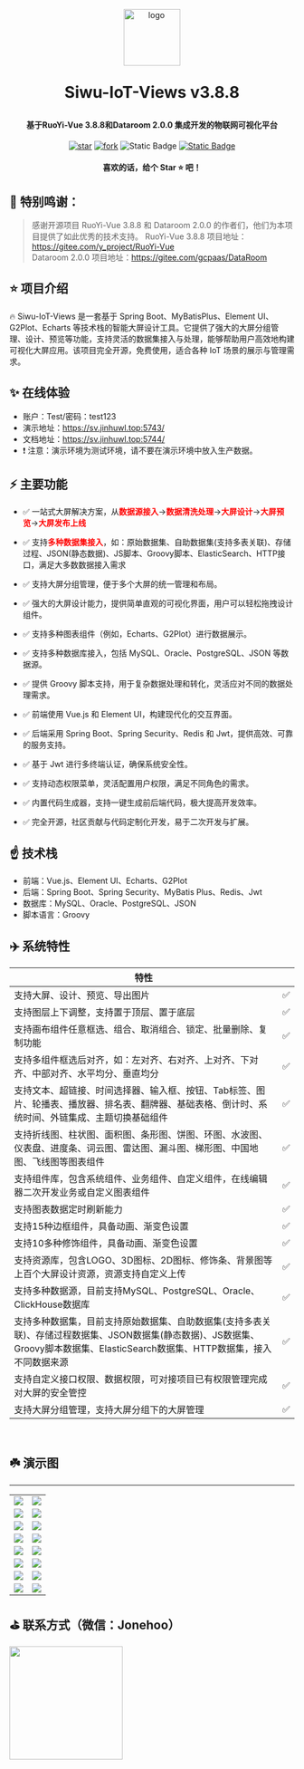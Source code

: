 <p align="center">
	<img alt="logo" src="https://oss.jinhuwl.top/swiot/logo.png" width="100" />
</p>
<h1 align="center" style="margin: 30px 0 30px; font-weight: bold;">Siwu-IoT-Views v3.8.8</h1>
<h4 align="center">基于RuoYi-Vue 3.8.8和Dataroom 2.0.0 集成开发的物联网可视化平台</h4>

<p align="center">
	<a  href='https://gitee.com/jonehoo/Siwu-IoT-Views/stargazers'><img src='https://gitee.com/jonehoo/Siwu-IoT-Views/badge/star.svg?theme=dark' alt='star'></img></a>
	<a  href='https://gitee.com/jonehoo/Siwu-IoT-Views/members'><img src='https://gitee.com/jonehoo/Siwu-IoT-Views/badge/fork.svg?theme=dark' alt='fork'></img></a>
    <img alt="Static Badge" src="https://img.shields.io/badge/license%20-%20Apache2.0%20-red?color=%230e80c1">
    <a href="https://sv.jinhuwl.top:5743"><img alt="Static Badge" src="https://img.shields.io/badge/%E9%A2%84%E8%A7%88%20-%20%E6%BC%94%E7%A4%BA%E7%8E%AF%E5%A2%83%20-red?color=%2322b130"></a>
</p>
<h4 align="center"> 喜欢的话，给个 Star ⭐️ 吧！</h4>

## 🎉 特别鸣谢：
> 感谢开源项目 RuoYi-Vue 3.8.8 和 Dataroom 2.0.0 的作者们，他们为本项目提供了如此优秀的技术支持。
> RuoYi-Vue 3.8.8 项目地址：https://gitee.com/y_project/RuoYi-Vue  
> Dataroom 2.0.0  项目地址：https://gitee.com/gcpaas/DataRoom



## ⭐️ 项目介绍

🔥 Siwu-IoT-Views 是一套基于 Spring Boot、MyBatisPlus、Element UI、G2Plot、Echarts 等技术栈的智能大屏设计工具。它提供了强大的大屏分组管理、设计、预览等功能，支持灵活的数据集接入与处理，能够帮助用户高效地构建可视化大屏应用。该项目完全开源，免费使用，适合各种 IoT 场景的展示与管理需求。

## ✨ 在线体验

- 账户：Test/密码：test123  
- 演示地址：https://sv.jinhuwl.top:5743/  
- 文档地址：https://sv.jinhuwl.top:5744/  
- ❗ 注意：演示环境为测试环境，请不要在演示环境中放入生产数据。

##  ⚡ 主要功能
* ✅ 一站式大屏解决方案，从<span style='color:red'>**数据源接入**</span>-><span style='color:red'>**数据清洗处理**</span>-><span style='color:red'>**大屏设计**</span>-><span style='color:red'>**大屏预览**</span>-><span style='color:red'>**大屏发布上线**</span><br/>
* ✅ 支持<span style='color:red'>**多种数据集接入**</span>，如：原始数据集、自助数据集(支持多表关联)、存储过程、JSON(静态数据)、JS脚本、Groovy脚本、ElasticSearch、HTTP接口，满足大多数数据接入需求<br/>
* ✅ 支持大屏分组管理，便于多个大屏的统一管理和布局。
* ✅ 强大的大屏设计能力，提供简单直观的可视化界面，用户可以轻松拖拽设计组件。
* ✅ 支持多种图表组件（例如，Echarts、G2Plot）进行数据展示。


* ✅ 支持多种数据库接入，包括 MySQL、Oracle、PostgreSQL、JSON 等数据源。
* ✅ 提供 Groovy 脚本支持，用于复杂数据处理和转化，灵活应对不同的数据处理需求。

* ✅ 前端使用 Vue.js 和 Element UI，构建现代化的交互界面。
* ✅ 后端采用 Spring Boot、Spring Security、Redis 和 Jwt，提供高效、可靠的服务支持。

* ✅ 基于 Jwt 进行多终端认证，确保系统安全性。
* ✅ 支持动态权限菜单，灵活配置用户权限，满足不同角色的需求。


* ✅ 内置代码生成器，支持一键生成前后端代码，极大提高开发效率。
* ✅ 完全开源，社区贡献与代码定制化开发，易于二次开发与扩展。
##  ☝️ 技术栈
* 前端：Vue.js、Element UI、Echarts、G2Plot
* 后端：Spring Boot、Spring Security、MyBatis Plus、Redis、Jwt
* 数据库：MySQL、Oracle、PostgreSQL、JSON
* 脚本语言：Groovy

##  ‍✈️ 系统特性

| 特性                                                         | |
| --- | :-- |
| 支持大屏、设计、预览、导出图片                     | ✅        |
| 支持图层上下调整，支持置于顶层、置于底层                     | ✅    |
| 支持画布组件任意框选、组合、取消组合、锁定、批量删除、复制功能 | ✅    |
| 支持多组件框选后对齐，如：左对齐、右对齐、上对齐、下对齐、中部对齐、水平均分、垂直均分 | ✅ |
| 支持文本、超链接、时间选择器、输入框、按钮、Tab标签、图片、轮播表、播放器、排名表、翻牌器、基础表格、倒计时、系统时间、外链集成、主题切换基础组件 | ✅    |
| 支持折线图、柱状图、面积图、条形图、饼图、环图、水波图、仪表盘、进度条、词云图、雷达图、漏斗图、梯形图、中国地图、飞线图等图表组件 | ✅    |
| 支持组件库，包含系统组件、业务组件、自定义组件，在线编辑器二次开发业务或自定义图表组件 | ✅ |
| 支持图表数据定时刷新能力 | ✅ |
| 支持15种边框组件，具备动画、渐变色设置                     | ✅    |
| 支持10多种修饰组件，具备动画、渐变色设置                     | ✅    |
| 支持资源库，包含LOGO、3D图标、2D图标、修饰条、背景图等上百个大屏设计资源，资源支持自定义上传 | ✅    |
| 支持多种数据源，目前支持MySQL、PostgreSQL、Oracle、ClickHouse数据库 | ✅    |
| 支持多种数据集，目前支持原始数据集、自助数据集(支持多表关联)、存储过程数据集、JSON数据集(静态数据)、JS数据集、Groovy脚本数据集、ElasticSearch数据集、HTTP数据集，接入不同数据来源 | ✅    |
| 支持自定义接口权限、数据权限，可对接项目已有权限管理完成对大屏的安全管控 | ✅    |
| 支持大屏分组管理，支持大屏分组下的大屏管理                     | ✅    |

<br/>


## ☘️ 演示图

---

<table>
    <tr>
        <td><img src="https://vip.123pan.cn/1842051082/yk6baz03t0l000d5qauzeldo683flpt3DIYxDqayDIa1Dpx0Dday.png"/></td>
        <td><img src="https://vip.123pan.cn/1842051082/ymjew503t0n000d5qavf4pos09ykumoiDIYxDqayDIa1Dpx0Dday.png"/></td>
    </tr>
    <tr>
        <td><img src="https://vip.123pan.cn/1842051082/yk6baz03t0n000d5qav0d8gae0yobighDIYxDqayDIa1Dpx0Dday.pngg"/></td>
        <td><img src="https://vip.123pan.cn/1842051082/yk6baz03t0n000d5qav0d8gaviyoc72bDIYxDqayDIa1Dpx0Dday.png"/></td>
    </tr>
    <tr>
        <td><img src="https://vip.123pan.cn/1842051082/yk6baz03t0m000d5qauzx43fouj1z4maDIYxDqayDIa1Dpx0Dday.png"/></td>
        <td><img src="https://vip.123pan.cn/1842051082/yk6baz03t0l000d5qauzeldnot3fkvn8DIYxDqayDIa1Dpx0Dday.png"/></td>
    </tr>
	<tr>
        <td><img src="https://vip.123pan.cn/1842051082/yk6baz03t0m000d5qauzx43f7aj1y47oDIYxDqayDIa1Dpx0Dday.png"/></td>
        <td><img src="https://vip.123pan.cn/1842051082/ymjew503t0m000d5qavemkavgniyhwt4DIYxDqayDIa1Dpx0Dday.png"/></td>
    </tr>	 
    <tr>
        <td><img src="https://vip.123pan.cn/1842051082/yk6baz03t0l000d5qauzeldn443fjbjbDIYxDqayDIa1Dpx0Dday.png"/></td>
        <td><img src="https://vip.123pan.cn/1842051082/yk6baz03t0m000d5qauzx43e8qj1w60nDIYxDqayDIa1Dpx0Dday.png"/></td>
    </tr>
	<tr>
        <td><img src="https://vip.123pan.cn/1842051082/ymjew503t0l000d5qave6pc0yx3c367lDIYxDqayDIa1Dpx0Dday.png"/></td>
        <td><img src="https://vip.123pan.cn/1842051082/yk6baz03t0n000d5qav0d8g9wwyoa6m9DIYxDqayDIa1Dpx0Dday.png"/></td>
    </tr>
	<tr>
        <td><img src="https://vip.123pan.cn/1842051082/yk6baz03t0m000d5qauzx43eq6j1x43jDIYxDqayDIa1Dpx0Dday.pngg"/></td>
        <td><img src="https://vip.123pan.cn/1842051082/ymjew503t0n000d5qavf4porityktdzoDIYxDqayDIa1Dpx0Dday.png"/></td>
    </tr>
    <tr>
        <td><img src="https://vip.123pan.cn/1842051082/ymjew503t0l000d5qave6pc1fp3c4t13DIYxDqayDIa1Dpx0Dday.png"/></td>
        <td><img src="https://vip.123pan.cn/1842051082/ymjew503t0m000d5qavemkauz4iygphsDIYxDqayDIa1Dpx0Dday.png"/></td>
    </tr>
</table>


## ⛳️ 联系方式（微信：Jonehoo）

<img width="200px" src="https://vip.123pan.cn/1842051082/ymjew503t0n000d5qavf4poshaykvoo2DIYxDqayDIa1Dpx0Dday.jpg"/>